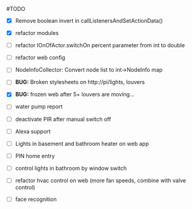 #TODO
* [x] Remove boolean invert in callListenersAndSetActionData()
* [x] refactor modules
* [ ] refactor IOnOfActor.switchOn percent parameter from int to double
* [ ] refactor web config
* [ ] NodeInfoCollector: Convert node list to int->NodeInfo map
* [ ] **BUG:** Broken stylesheets on http://pi/lights, louvers
* [x] **BUG:** frozen web after 5+ louvers are moving...
* [ ] water pump report
* [ ] deactivate PIR after manual switch off
* [ ] Alexa support
* [ ] Lights in basement and bathroom heater on web app
* [ ] PIN home entry
* [ ] control lights in bathroom by window switch
* [ ] refactor hvac control on web (more fan speeds, combine with valve control)
* [ ] face recognition

